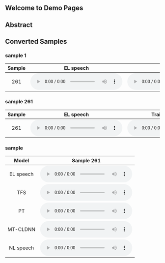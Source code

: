 ## Welcome to Demo Pages

## Abstract

## Converted Samples


### sample 1

| Sample   | EL speech                                                           | NL speech                                                           | 
|:--------:|:-------------------------------------------------------------------:|:-------------------------------------------------------------------:|
| 261      | <audio src="data/audio/EL01/EL01_261.wav" controls preload></audio> | <audio src="data/audio/EL01/EL01_262.wav" controls preload></audio> |

### sample 261

| Sample | EL speech | Train from scratch | PT  | MT-CLDNN |NL speech |
|:------:|:---------:|:------------------:|:---:|:--------:|:--------:|
| 261 | <audio src="data/audio/EL01/EL01_261.wav" controls preload></audio> | <audio src="data/audio/EL01/EL01_262.wav" controls preload></audio> | <audio src="data/audio/EL01/EL01_262.wav" controls preload></audio> | <audio src="data/audio/EL01/EL01_262.wav" controls preload></audio> | <audio src="data/audio/EL01/EL01_262.wav" controls preload></audio> |


### sample

|   Model   |                             Sample 261                              |
|:---------:|:-------------------------------------------------------------------:|
| EL speech | <audio src="data/audio/EL01/EL01_261.wav" controls preload></audio> |
|    TFS    | <audio src="data/audio/EL01/EL01_261.wav" controls preload></audio> |
|    PT     | <audio src="data/audio/EL01/EL01_261.wav" controls preload></audio> |
| MT-CLDNN  | <audio src="data/audio/EL01/EL01_261.wav" controls preload></audio> |
| NL speech | <audio src="data/audio/EL01/EL01_261.wav" controls preload></audio> |

